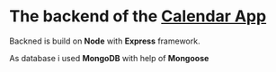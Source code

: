 # The backend of the [Calendar App](https://github.com/BartoszJakubowsky/calendar_v2/)

Backned is build on **Node** with **Express** framework.

As database i used **MongoDB** with help of **Mongoose**
